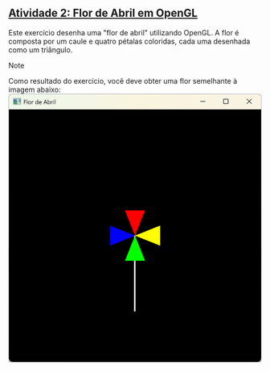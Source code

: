 ## [Atividade 2: Flor de Abril em OpenGL](./activity2.c)
Este exercício desenha uma "flor de abril" utilizando OpenGL. A flor é composta por um caule e quatro pétalas coloridas, cada uma desenhada como um triângulo.

> [!NOTE]
> Como resultado do exercício, você deve obter uma flor semelhante à imagem abaixo:
> ![Flor de Abril](./flower.png)
